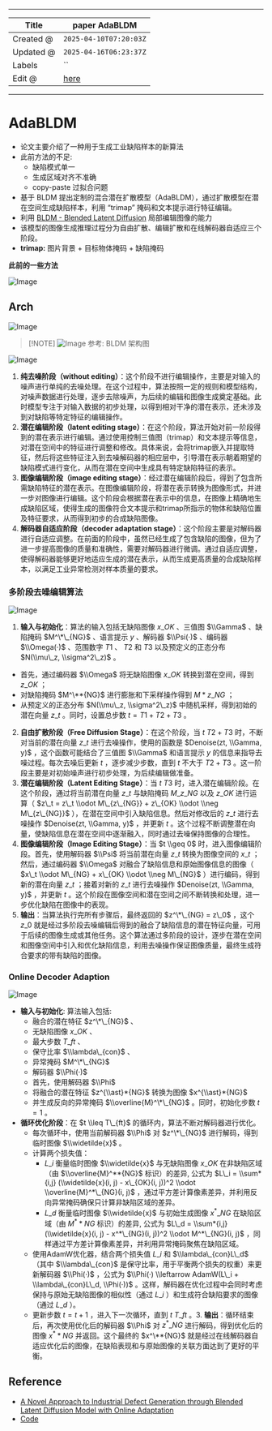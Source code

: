 -----

| Title     | paper AdaBLDM                                         |
| --------- | ----------------------------------------------------- |
| Created @ | `2025-04-10T07:20:03Z`                                |
| Updated @ | `2025-04-16T06:23:37Z`                                |
| Labels    | \`\`                                                  |
| Edit @    | [here](https://github.com/junxnone/aiwiki/issues/510) |

-----

# AdaBLDM

  - 论文主要介绍了一种用于生成工业缺陷样本的新算法
  - 此前方法的不足:
      - 缺陷模式单一
      - 生成区域对齐不准确
      - copy-paste 过拟合问题
  - 基于 BLDM 提出定制的混合潜在扩散模型（AdaBLDM），通过扩散模型在潜在空间生成缺陷样本，利用 “trimap”
    掩码和文本提示进行特征编辑。
  - 利用 [BLDM - Blended Latent
    Diffusion](https://arxiv.org/abs/2206.02779) 局部编辑图像的能力
  - 该模型的图像生成推理过程分为自由扩散、编辑扩散和在线解码器自适应三个阶段。
  - **trimap:** 图片背景 + 目标物体掩码 + 缺陷掩码

**此前的一些方法**

![Image](media/d8c71b4ac4d42be44dd01caba4bf7f42509cdd53.png)

## Arch

![Image](media/0e6b4e2e283b61ccc191113f7ded6937d9b9e656.png)

> \[\!NOTE\]
> ![Image](media/43464d4738a8dea37934666446db52f618430ff4.png) 参考: BLDM
> 架构图

![Image](media/c3ec6eb4f3a772ff3a410459872b51586f7e4079.png)

1.  **纯去噪阶段（without
    editing）**：这个阶段不进行编辑操作，主要是对输入的噪声进行单纯的去噪处理。在这个过程中，算法按照一定的规则和模型结构，对噪声数据进行处理，逐步去除噪声，为后续的编辑和图像生成奠定基础。此时模型专注于对输入数据的初步处理，以得到相对干净的潜在表示，还未涉及到对缺陷等特定特征的编辑操作。
2.  **潜在编辑阶段（latent editing
    stage）**：在这个阶段，算法开始对前一阶段得到的潜在表示进行编辑。通过使用控制三值图（trimap）和文本提示等信息，对潜在空间中的特征进行调整和修改。具体来说，会将trimap嵌入并提取特征，然后将这些特征注入到去噪解码器的相应层中，引导潜在表示朝着期望的缺陷模式进行变化，从而在潜在空间中生成具有特定缺陷特征的表示。
3.  **图像编辑阶段（image editing
    stage）**：经过潜在编辑阶段后，得到了包含所需缺陷特征的潜在表示。在图像编辑阶段，将潜在表示转换为图像形式，并进一步对图像进行编辑。这个阶段会根据潜在表示中的信息，在图像上精确地生成缺陷区域，使得生成的图像符合文本提示和trimap所指示的物体和缺陷位置及特征要求，从而得到初步的合成缺陷图像。
4.  **解码器自适应阶段（decoder adaptation
    stage）**：这个阶段主要是对解码器进行自适应调整。在前面的阶段中，虽然已经生成了包含缺陷的图像，但为了进一步提高图像的质量和准确性，需要对解码器进行微调。通过自适应调整，使得解码器能够更好地适应生成的潜在表示，从而生成更高质量的合成缺陷样本，以满足工业异常检测对样本质量的要求。

### 多阶段去噪编辑算法

![Image](media/06aa0fb549cb2ea6075e77f30194f90753bdfb77.png)

1.  **输入与初始化**：算法的输入包括无缺陷图像 $x\_{OK}$ 、三值图 $\\Gamma$ 、缺陷掩码 $M^\*\_{NG}$
    、语言提示 $y$ 、解码器 $\\Psi(·)$ 、编码器 $\\Omega(·)$ 、范围数字 $T1$ 、 $T2$ 和
    $T3$ 以及预定义的正态分布 $N(\\mu\_z, \\sigma^2\_z)$ 。

<!-- end list -->

  - 首先，通过编码器 $\\Omega$ 将无缺陷图像 $x\_{OK}$ 转换到潜在空间，得到 $z\_{OK}$ ；
  - 对缺陷掩码 $M^\**{NG}$ 进行膨胀和下采样操作得到 $M*{z\_{NG}}$ ；
  - 从预定义的正态分布 $N(\\mu\_z, \\sigma^2\_z)$ 中随机采样，得到初始的潜在向量 $z\_t$
    。同时，设置总步数 $t = T1 + T2 + T3$ 。

<!-- end list -->

2.  **自由扩散阶段（Free Diffusion Stage）**：在这个阶段，当 $t \> T2 + T3$ 时，不断对当前的潜在向量
    $z\_t$ 进行去噪操作，使用的函数是 $Denoise(zt, \\Gamma, y)$ ，这个函数可能结合了三值图
    $\\Gamma$ 和语言提示 $y$ 的信息来指导去噪过程。每次去噪后更新 $t$ ，逐步减少步数，直到 $t$ 不大于 $T2 +
    T3$ 。这一阶段主要是对初始噪声进行初步处理，为后续编辑做准备。
3.  **潜在编辑阶段（Latent Editing Stage）**：当 $t \> T3$
    时，进入潜在编辑阶段。在这个阶段，通过将当前潜在向量
    $z\_t$ 与缺陷掩码 $M\_{z\_{NG}}$ 以及 $z\_{OK}$ 进行运算（ $z\_t = z\_t \\odot
    M\_{z\_{NG}} + z\_{OK} \\odot \\neg M\_{z\_{NG}}$
    ），在潜在空间中引入缺陷信息。然后对修改后的 $z\_t$
    进行去噪操作 $Denoise(zt, \\Gamma, y)$ ，并更新 $t$
    。这个过程不断调整潜在向量，使缺陷信息在潜在空间中逐渐融入，同时通过去噪保持图像的合理性。
4.  **图像编辑阶段（Image Editing Stage）**：当 $t \\geq 0$ 时，进入图像编辑阶段。首先，使用解码器
    $\\Psi$ 将当前潜在向量 $z\_t$ 转换为图像空间的 $x\_t$ ；然后，通过编码器 $\\Omega$
    对融合了缺陷信息和原始图像信息的图像（ $x\_t \\odot M\_{NG} +
    x\_{OK} \\odot \\neg M\_{NG}$ ）进行编码，得到新的潜在向量 $z\_t$ ；接着对新的 $z\_t$
    进行去噪操作 $Denoise(zt, \\Gamma, y)$ ，并更新 $t$
    。这个阶段在图像空间和潜在空间之间不断转换和处理，进一步优化缺陷在图像中的表现。
5.  **输出**：当算法执行完所有步骤后，最终返回的 $z^\*\_{NG} = z\_0$ ，这个 $z\_0$
    就是经过多阶段去噪编辑后得到的融合了缺陷信息的潜在特征向量，可用于后续的图像生成或其他任务。这个算法通过多阶段的设计，逐步在潜在空间和图像空间中引入和优化缺陷信息，利用去噪操作保证图像质量，最终生成符合要求的带有缺陷的图像。

### Online Decoder Adaption

![Image](media/22bc51cde5d5ba536891e75a355ced36af2156df.png)

  - **输入与初始化**: 算法输入包括:
      - 融合的潜在特征 $z^\*\_{NG}$ 、
      - 无缺陷图像 $x\_{OK}$ 、
      - 最大步数 $T\_{ft}$ 、
      - 保守比率 $\\lambda\_{con}$ 、
      - 异常掩码 $M^\*\_{NG}$
      - 解码器 $\\Phi(·)$
      - 首先，使用解码器 $\\Phi$
      - 将融合的潜在特征 $z^{\\ast}*{NG}$ 转换为图像 $x^{\\ast}*{NG}$
      - 并生成反向的异常掩码 $\\overline{M}^\*\_{NG}$ 。同时，初始化步数 $t = 1$ 。
  - **循环优化阶段**：在 $t \\leq T\_{ft}$ 的循环内，算法不断对解码器进行优化。
      - 每次循环中，使用当前解码器 $\\Phi$ 对 $z^\*\_{NG}$ 进行解码，得到临时图像
        $\\widetilde{x}$ 。
      - 计算两个损失值：
          - $L\_i$ 衡量临时图像 $\\widetilde{x}$ 与无缺陷图像 $x\_{OK}$ 在非缺陷区域（由
            $\\overline{M}^**{NG}$ 标识）的差异, 公式为 $L\_i = \\sum*{i,j}
            (\\widetilde{x}(i, j) - x\_{OK}(i, j))^2 \\odot
            \\overline{M}^*\_{NG}(i, j)$
            ，通过平方差计算像素差异，并利用反向异常掩码确保只计算非缺陷区域的差异。
          - $L\_d$ 衡量临时图像 $\\widetilde{x}$ 与初始生成图像 $x^*\_{NG}$ 在缺陷区域（由
            $M^**{NG}$ 标识）的差异, 公式为 $L\_d = \\sum*{i,j}
            (\\widetilde{x}(i, j) - x^*\_{NG}(i, j))^2 \\odot
            M^*\_{NG}(i, j)$ ，同样通过平方差计算像素差异，并利用异常掩码聚焦在缺陷区域。
      - 使用AdamW优化器，结合两个损失值 $L\_i$ 和 $\\lambda\_{con}L\_d$ （其中
        $\\lambda\_{con}$ 是保守比率，用于平衡两个损失的权重）来更新解码器 $\\Phi(·)$ ，公式为
        $\\Phi(·) \\leftarrow AdamW(L\_i + \\lambda\_{con}L\_d,
        \\Phi(·))$ 。这样，解码器在优化过程中会同时考虑保持与原始无缺陷图像的相似性（通过 $L\_i$
        ）和生成符合缺陷要求的图像（通过 $L\_d$ ）。
      - 更新步数 $t = t + 1$ ，进入下一次循环，直到 $t \> T\_{ft}$ 。3.
        **输出**：循环结束后，再次使用优化后的解码器 $\\Phi$ 对
        $z^*\_{NG}$ 进行解码，得到优化后的图像 $x^**{NG}$ 并返回。这个最终的 $x^\**{NG}$
        就是经过在线解码器自适应优化后的图像，在缺陷表现和与原始图像的关联方面达到了更好的平衡。

## Reference

  - [A Novel Approach to Industrial Defect Generation through Blended
    Latent Diffusion Model with Online
    Adaptation](https://arxiv.org/abs/2402.19330)
  - [Code](https://github.com/GrandpaXun242/AdaBLDM)
